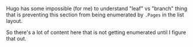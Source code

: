 Hugo has some impossible (for me) to understand "leaf" vs "branch" thing
that is preventing this section from being enumerated
by `.Pages`
in the list layout.

So there's a lot of content here
that is not getting enumerated
until I figure that out.
